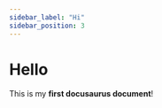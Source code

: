 ```yaml
---
sidebar_label: "Hi"
sidebar_position: 3
---
```


# Hello

This is my **first docusaurus document**!
